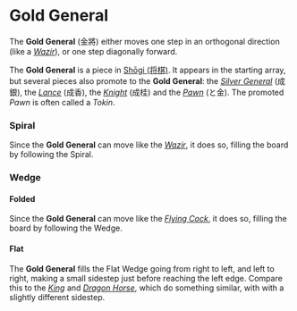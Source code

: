 # Gold General

The **Gold General** (&#x91d1;&#x5c07;) either moves one step
in an orthogonal direction (like a [*Wazir*](wazir.html)), or one
step diagonally forward.

The **Gold General** is a piece in
[Sh&#x14d;gi (&#x5c06;&#x68cb;)](#wiki:Shogi). It appears in the
starting array, but several pieces also promote to the
**Gold General**: the [*Silver General*](silver_general.html)
(&#x6210;&#x9280;), the [*Lance*](lance.html) (&#x6210;&#x9999;),
the [*Knight*](shogi_knight.html) (&#x6210;&#x6842;)
and the [*Pawn*](pawn.html) (&#x3068;&#x91d1;). The
promoted *Pawn* is often called a *Tokin*.

### Spiral

Since the **Gold General** can move like the [*Wazir*](wazir.html),
it does so, filling the board by following the Spiral.

### Wedge

#### Folded

Since the **Gold General** can move like the [*Flying Cock*](flying_cock.html),
it does so, filling the board by following the Wedge.

#### Flat

The **Gold General** fills the Flat Wedge going from right to left, and
left to right, making a small sidestep just before reaching the left
edge. Compare this to the [*King*](king.html) and
[*Dragon Horse*](dragon_horse.html), which do something similar, with
with a slightly different sidestep.

<div class = 'trapped' data-piece = 'gold_general'></div>
<div class = 'boxset'  data-sets  = 'shogi'></div>

